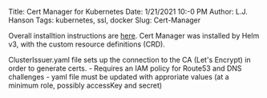 Title: Cert Manager for Kubernetes
Date: 1/21/2021 10:-0 PM
Author: L.J. Hanson
Tags: kubernetes, ssl, docker
Slug: Cert-Manager

Overall installtion instructions are [here](https://cert-manager.io/docs/installation/kubernetes/).  Cert Manager was installed by Helm v3, with the custom resource definitions (CRD).


ClusterIssuer.yaml file sets up the connection to the CA (Let's Encrypt) in order to generate certs.
    - Requires an IAM policy for Route53 and DNS challenges
    - yaml file must be updated with approriate values (at a minimum role, possibly accessKey and secret)


